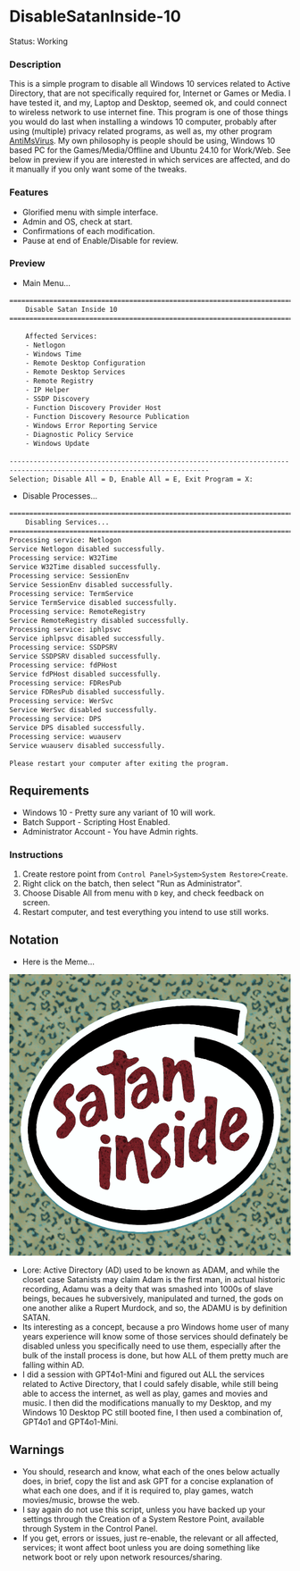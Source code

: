 # DisableSatanInside-10
Status: Working

### Description
This is a simple program to disable all Windows 10 services related to Active Directory, that are not specifically required for, Internet or Games or Media. I have tested it, and my, Laptop and Desktop, seemed ok, and could connect to wireless network to use internet fine. This program is one of those things you would do last when installing a windows 10 computer, probably after using (multiple) privacy related programs, as well as, my other program [AntiMsVirus](https://github.com/wiseman-timelord/AntiMsVirus). My own philosophy is people should be using, Windows 10 based PC for the Games/Media/Offline and Ubuntu 24.10 for Work/Web. See below in preview if you are interested in which services are affected, and do it manually if you only want some of the tweaks.

### Features
- Glorified menu with simple interface.
- Admin and OS, check at start.
- Confirmations of each modification.
- Pause at end of Enable/Disable for review.

### Preview
- Main Menu...
```
========================================================================================================================
    Disable Satan Inside 10
========================================================================================================================

    Affected Services:
    - Netlogon
    - Windows Time
    - Remote Desktop Configuration
    - Remote Desktop Services
    - Remote Registry
    - IP Helper
    - SSDP Discovery
    - Function Discovery Provider Host
    - Function Discovery Resource Publication
    - Windows Error Reporting Service
    - Diagnostic Policy Service
    - Windows Update

------------------------------------------------------------------------------------------------------------------------
Selection; Disable All = D, Enable All = E, Exit Program = X: 
```
- Disable Processes...
```
========================================================================================================================
    Disabling Services...
========================================================================================================================
Processing service: Netlogon
Service Netlogon disabled successfully.
Processing service: W32Time
Service W32Time disabled successfully.
Processing service: SessionEnv
Service SessionEnv disabled successfully.
Processing service: TermService
Service TermService disabled successfully.
Processing service: RemoteRegistry
Service RemoteRegistry disabled successfully.
Processing service: iphlpsvc
Service iphlpsvc disabled successfully.
Processing service: SSDPSRV
Service SSDPSRV disabled successfully.
Processing service: fdPHost
Service fdPHost disabled successfully.
Processing service: FDResPub
Service FDResPub disabled successfully.
Processing service: WerSvc
Service WerSvc disabled successfully.
Processing service: DPS
Service DPS disabled successfully.
Processing service: wuauserv
Service wuauserv disabled successfully.

Please restart your computer after exiting the program.
```

## Requirements
- Windows 10 - Pretty sure any variant of 10 will work.
- Batch Support - Scripting Host Enabled.
- Administrator Account - You have Admin rights.

### Instructions
1. Create restore point from `Control Panel>System>System Restore>Create`.
2. Right click on the batch, then select "Run as Administrator".
3. Choose Disable All from menu with `D` key, and check feedback on screen.
4. Restart computer, and test everything you intend to use still works.

## Notation
- Here is the Meme...

![Seten_Inside](media/Seten_Insede.png)
- Lore: Active Directory (AD) used to be known as ADAM, and while the closet case Satanists may claim Adam is the first man, in actual historic recording, Adamu was a deity that was smashed into 1000s of slave beings, becaues he subversively, manipulated and turned, the gods on one another alike a Rupert Murdock, and so, the ADAMU is by definition SATAN.
- Its interesting as a concept, because a pro Windows home user of many years experience will know some of those services should definately be disabled unless you specifically need to use them, especially after the bulk of the install process is done, but how ALL of them pretty much are falling within AD.
- I did a session with GPT4o1-Mini and figured out ALL the services related to Active Directory, that I could safely disable, while still being able to access the internet, as well as play, games and movies and music. I then did the modifications manually to my Desktop, and my Windows 10 Desktop PC still booted fine, I then used a combination of, GPT4o1 and GPT4o1-Mini.

## Warnings
- You should, research and know, what each of the ones below actually does, in brief, copy the list and ask GPT for a concise explanation of what each one does, and if it is required to, play games, watch movies/music, browse the web.
- I say again do not use this script, unless you have backed up your settings through the Creation of a System Restore Point, available through System in the Control Panel.  
- If you get, errors or issues, just re-enable, the relevant or all affected, services; it wont affect boot unless you are doing something like network boot or rely upon network resources/sharing.
